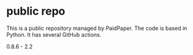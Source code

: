 # public repo

This is a public repository managed by PaidPaper. The code is based in Python. It has several GitHub actions.

0.8.6 - 2.2
